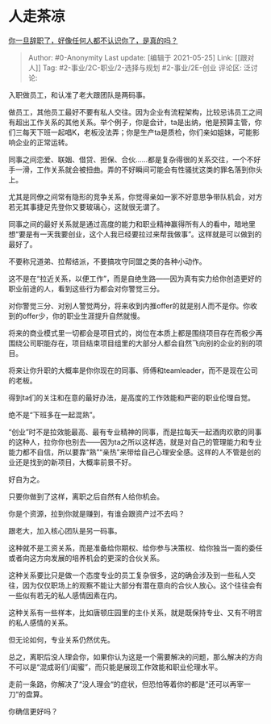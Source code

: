 # 人走茶凉
[你一旦辞职了，好像任何人都不认识你了，是真的吗？](https://www.zhihu.com/question/403359939/answer/1451531588)

> Author: #0-Anonymity
> Last update: [编辑于 2021-05-25]
> Link: [[跟对人]]
> Tag: #2-事业/2C-职业/2-选择与规划 #2-事业/2E-创业
> 评论区:
> 泛讨论:

入职做员工，和认准了老大跟团队是两码事。

做员工，其他员工最好不要有私人交往。因为企业有流程架构，比较忌讳员工之间有超出工作关系的其他关系。举个例子，你是会计，ta是出纳，他是预算主管，你们三每天下班一起唱K，老板没法弄；你是生产ta是质检，你们亲如姐妹，可能影响企业的正常运转。

同事之间恋爱、联姻、借贷、担保、合伙……都是复杂得很的关系交往，一个不好手一滑，工作关系就会被扭曲。弄的不好瞬间可能会有性骚扰这类的罪名落到你头上。

尤其是同僚之间常有隐形的竞争关系，你觉得亲如一家不好意思争带队机会，对方若无其事捷足先登你又要玻璃心，这就很无谓了。

同事之间的最好关系就是通过高度的能力和职业精神赢得所有人的看中，暗地里想“要是有一天我要创业，这个人我已经要拉过来帮我做事”。这样就是可以做到的最好了。

不要称兄道弟、拉帮结派，不要搞攻守同盟之类的各种小动作。

这不是在“拉近关系，以便工作”，而是自绝生路——因为真有实力给你创造更好的职业前途的人，看到这些行为都会对你警觉三分。

对你警觉三分、对别人警觉两分，将来收到内推offer的就是别人而不是你。你收到的offer少，你的职业生涯提升自然就慢。

将来的商业模式里一切都会是项目式的，岗位在本质上都是围绕项目存在而极少再围绕公司职能存在，项目结束项目组里的大部分人都会自然飞向别的企业的别的项目。

将来让你升职的大概率是你你现在的同事、师傅和teamleader，而不是现在公司的老板。

得到ta们的关注和在意的最好办法，是高度的工作效能和严密的职业伦理自觉。

绝不是“下班多在一起混熟”。

“创业”时不是拉效能最高、最有专业精神的同事，而是拉每天一起酒肉欢歌的同事的这种人，拉你你也别去——因为ta之所以这样选，就是对自己的管理能力和专业能力都不自信，所以要靠“熟”“亲热”来带给自己心理安全感。这样的人不管是创的业还是找到的新项目，大概率前景不好。

好自为之。

只要你做到了这样，离职之后自然有人给你机会。

你是个资源，拉到你就是赚到，有谁会跟资产过不去吗？

跟老大，加入核心团队是另一码事。

这种就不是工资关系，而是准备给你期权、给你参与决策权、给你独当一面的委任或者向这方向发展的培养机会的更深的合伙关系。

这种关系要比只是做一个态度专业的员工复杂很多，这的确会涉及到一些私人交往，因为仅仅职场上的观察不能让大部分有潜在意向的合伙人放心。这个往往会有一些似有若无的私人感情因素在内。

这种关系有一些样本，比如唐顿庄园里的主仆关系，就是既保持专业、又有不明言的私人感情的关系。

但无论如何，专业关系仍然优先。

总之，离职后没人理会你，如果你认为这是一个需要解决的问题，那么解决的方向不可以是“混成哥们/闺蜜”，而只能是展现工作效能和职业伦理水平。

走前一条路，你解决了“没人理会“的症状，但恐怕等着你的都是“还可以再宰一刀“的盘算。

你确信更好吗？
